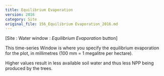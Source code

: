 ```yaml
---
title: Equilibrium Evaporation
version: 2016
category: Site
original_file: 156_Equilibrium Evaporation_2016.md
---
```


[Site : Water window : *Equilibrium Evaporation*
button]

This time-series Window is where you
specify the equilibrium evaporation for the plot, in millimetres (100 mm
= 1 megalitre per hectare).

Higher values result in less available soil water and thus less NPP
being produced by the trees.